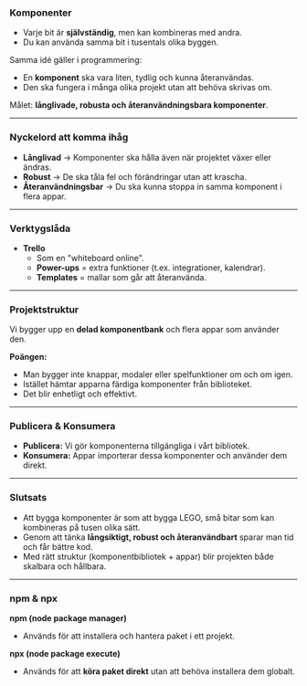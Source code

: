### Komponenter

- Varje bit är **självständig**, men kan kombineras med andra.  
- Du kan använda samma bit i tusentals olika byggen.  

Samma idé gäller i programmering:  
- En **komponent** ska vara liten, tydlig och kunna återanvändas.  
- Den ska fungera i många olika projekt utan att behöva skrivas om.  

Målet: **långlivade, robusta och återanvändningsbara komponenter**.  

---
### Nyckelord att komma ihåg

- **Långlivad** → Komponenter ska hålla även när projektet växer eller ändras.  
- **Robust** → De ska tåla fel och förändringar utan att krascha.  
- **Återanvändningsbar** → Du ska kunna stoppa in samma komponent i flera appar.  

---

### Verktygslåda

- **Trello**  
  - Som en "whiteboard online".  
  - **Power-ups** = extra funktioner (t.ex. integrationer, kalendrar).  
  - **Templates** = mallar som går att återanvända.  

---

### Projektstruktur

Vi bygger upp en **delad komponentbank** och flera appar som använder den.  

**Poängen:**  

- Man bygger inte knappar, modaler eller spelfunktioner om och om igen.  
- Istället hämtar apparna färdiga komponenter från biblioteket.  
- Det blir enhetligt och effektivt.  

---

### Publicera & Konsumera

- **Publicera:** Vi gör komponenterna tillgängliga i vårt bibliotek.  
- **Konsumera:** Appar importerar dessa komponenter och använder dem direkt.  


---

### Slutsats

- Att bygga komponenter är som att bygga LEGO, små bitar som kan kombineras på tusen olika sätt.  
- Genom att tänka **långsiktigt, robust och återanvändbart** sparar man tid och får bättre kod.  
- Med rätt struktur (komponentbibliotek + appar) blir projekten både skalbara och hållbara.  

---

### npm & npx

**npm (node package manager)**
- Används för att installera och hantera paket i ett projekt.  

**npx (node package execute)**
- Används för att **köra paket direkt** utan att behöva installera dem globalt.
